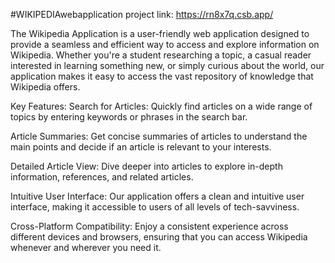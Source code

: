 #WIKIPEDIAwebapplication
 project link:
 https://rn8x7q.csb.app/

The Wikipedia Application is a user-friendly web application designed to provide a seamless and efficient way to access and explore information on Wikipedia. Whether you're a student researching a topic, a casual reader interested in learning something new, or simply curious about the world, our application makes it easy to access the vast repository of knowledge that Wikipedia offers.

Key Features:
Search for Articles: Quickly find articles on a wide range of topics by entering keywords or phrases in the search bar.

Article Summaries: Get concise summaries of articles to understand the main points and decide if an article is relevant to your interests.

Detailed Article View: Dive deeper into articles to explore in-depth information, references, and related articles.

Intuitive User Interface: Our application offers a clean and intuitive user interface, making it accessible to users of all levels of tech-savviness.

Cross-Platform Compatibility: Enjoy a consistent experience across different devices and browsers, ensuring that you can access Wikipedia whenever and wherever you need it.
